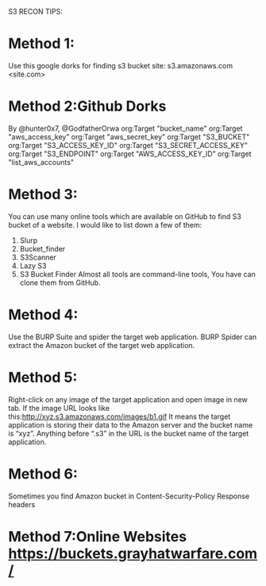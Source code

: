 S3 RECON TIPS:
# Method 1:
Use this google dorks for finding s3 bucket
site: s3.amazonaws.com <site.com>
# Method 2:Github Dorks
By @hunter0x7, @GodfatherOrwa
org:Target "bucket_name"
org:Target "aws_access_key"
org:Target "aws_secret_key"
org:Target "S3_BUCKET"
org:Target "S3_ACCESS_KEY_ID"
org:Target "S3_SECRET_ACCESS_KEY"
org:Target "S3_ENDPOINT"
org:Target "AWS_ACCESS_KEY_ID"
org:Target "list_aws_accounts"
# Method 3:
You can use many online tools which are available on GitHub to find S3 bucket of a website. I would like to list down a few of them:
1) Slurp
2) Bucket_finder
3) S3Scanner
4) Lazy S3
5) S3 Bucket Finder
Almost all tools are command-line tools, You have can clone them from GitHub.
# Method 4:
Use the BURP Suite and spider the target web application. BURP Spider can extract the Amazon bucket of the target web application.
# Method 5:
Right-click on any image of the target application and open image in new tab. If the image URL looks like this:http://xyz.s3.amazonaws.com/images/b1.gif
It means the target application is storing their data to the Amazon server and the bucket name is “xyz”. Anything before “.s3” in the URL is the bucket name of the target application.
# Method 6:
Sometimes you find Amazon bucket in Content-Security-Policy Response headers
# Method 7:Online Websites https://buckets.grayhatwarfare.com/
